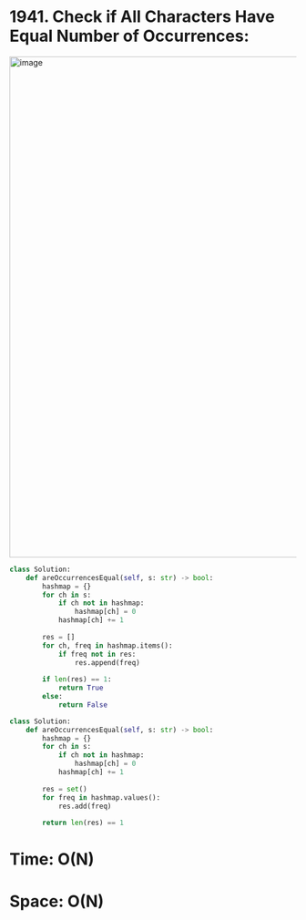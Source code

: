 # 1941. Check if All Characters Have Equal Number of Occurrences:

<img width="880" alt="image" src="https://user-images.githubusercontent.com/35987583/162871466-4284d343-d369-4581-8f55-3b353f1a5e37.png">


```python
class Solution:
    def areOccurrencesEqual(self, s: str) -> bool:
        hashmap = {}
        for ch in s:
            if ch not in hashmap:
                hashmap[ch] = 0
            hashmap[ch] += 1
        
        res = []
        for ch, freq in hashmap.items():
            if freq not in res:
                res.append(freq)
        
        if len(res) == 1:
            return True
        else:
            return False
```


```python
class Solution:
    def areOccurrencesEqual(self, s: str) -> bool:
        hashmap = {}
        for ch in s:
            if ch not in hashmap:
                hashmap[ch] = 0
            hashmap[ch] += 1
        
        res = set()
        for freq in hashmap.values():
            res.add(freq)
        
        return len(res) == 1
```

# Time: O(N)
# Space: O(N)
